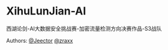 # XihuLunJian-AI
西湖论剑-AI大数据安全挑战赛-加密流量检测方向决赛作品-S3战队

Authors: [@Jeector](https://github.com/Jeector) [@zraxx](https://github.com/zrax-x)
